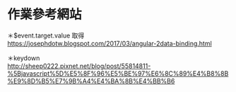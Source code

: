 # 作業參考網站
＊$event.target.value 取得<br/>
https://josephdotw.blogspot.com/2017/03/angular-2data-binding.html<br/>

＊keydown<br/>
http://sheep0222.pixnet.net/blog/post/55814811-%5Bjavascript%5D%E5%8F%96%E5%BE%97%E6%8C%89%E4%B8%8B%E9%8D%B5%E7%9B%A4%E4%BA%8B%E4%BB%B6
